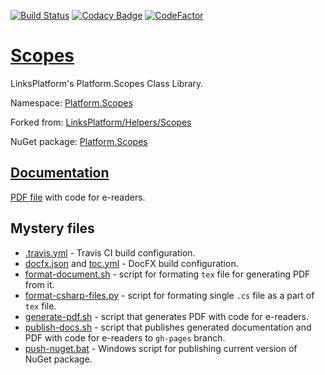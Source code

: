 [![Build Status](https://travis-ci.com/linksplatform/Scopes.svg?branch=master)](https://travis-ci.com/linksplatform/Scopes)
[![Codacy Badge](https://api.codacy.com/project/badge/Grade/b8434558347046c28ad0224cab87137e)](https://www.codacy.com/app/drakonard/Scopes?utm_source=github.com&amp;utm_medium=referral&amp;utm_content=linksplatform/Scopes&amp;utm_campaign=Badge_Grade)
[![CodeFactor](https://www.codefactor.io/repository/github/linksplatform/Scopes/badge)](https://www.codefactor.io/repository/github/linksplatform/Scopes)

# [Scopes](https://github.com/linksplatform/Scopes)

LinksPlatform's Platform.Scopes Class Library.

Namespace: [Platform.Scopes](https://linksplatform.github.io/Scopes/api/Platform.Scopes.html)

Forked from: [LinksPlatform/Helpers/Scopes](https://github.com/linksplatform/Helpers/tree/e27f7586f8015cad596b6aa3c2df2ac2a3dadb60/Scopes)

NuGet package: [Platform.Scopes](https://www.nuget.org/packages/Platform.Scopes)

## [Documentation](https://linksplatform.github.io/Scopes)
[PDF file](https://linksplatform.github.io/Scopes/Platform.Scopes.pdf) with code for e-readers.

## Mystery files
* [.travis.yml](https://github.com/linksplatform/Scopes/blob/master/.travis.yml) - Travis CI build configuration.
* [docfx.json](https://github.com/linksplatform/Scopes/blob/master/docfx.json) and [toc.yml](https://github.com/linksplatform/Scopes/blob/master/toc.yml) - DocFX build configuration.
* [format-document.sh](https://github.com/linksplatform/Scopes/blob/master/format-document.sh) - script for formating `tex` file for generating PDF from it.
* [format-csharp-files.py](https://github.com/linksplatform/Scopes/blob/master/format-csharp-files.py) - script for formating single `.cs` file as a part of `tex` file.
* [generate-pdf.sh](https://github.com/linksplatform/Scopes/blob/master/generate-pdf.sh) - script that generates PDF with code for e-readers.
* [publish-docs.sh](https://github.com/linksplatform/Scopes/blob/master/publish-docs.sh) - script that publishes generated documentation and PDF with code for e-readers to `gh-pages` branch.
* [push-nuget.bat](https://github.com/linksplatform/Scopes/blob/master/push-nuget.bat) - Windows script for publishing current version of NuGet package.